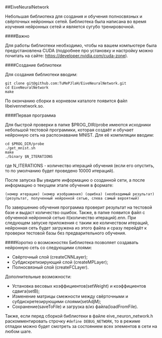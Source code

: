 ##EiveNeuralNetwork

Небольшая библиотека для создания и обучения полносвязных и свёрточных нейронных сетей. Библиотека была написана во время изучения нейронных сетей и является сугубо тренировочной.

####Важно

Для работы библиотеки необходимо, чтобы на вашем компьютере была предустановлена CUDA (подробнее про установку и настройку можно почитать на сайте: https://developer.nvidia.com/cuda-zone).

####Создание библиотеки

Для создания библиотеки вводим:
```
git clone git@github.com:TuMePJlaH/EiveNeuralNetwork.git
cd EiveNeuralNetwork
make
```
По окончанию сборки в корневом каталоге появится файл libeivennetwork.so.

####Первая программа

Для быстрой проверки в папке $PROG_DIR/probe имеются исходники небольшой тестовой программки, которая создаёт и обучает нейронную сеть на распознавание MNIST.
Для её компиляции вводим:
```
cd $PROG_DIR/probe
./get_mnist.sh
make
./binary $N_ITERATIONS
```
где N_ITERATIONS - количество итераций обучения (если его опустить, то по умолчанию будет проведено 10000 итераций).

После запуска Вы увидите информацию о созданной сети, а после информацию о текущем этапе обучения в формате: 
```
(номер итерации) (номер изображения) (ошибка) (необходимый результат) (результат, полученный нейронной сетью, слева самый вероятный)
```
По завершению обучения программа проверит результат на тестовой базе и выдаст количество ошибок. Также, в папке появится файл с обученной нейронной сетью it(количество итераций).enn. При следующем запуске приложения с таким же количеством итераций, нейронная сеть будет загружена из этого файла и сразу перейдёт к проверки тестовой базы без предварительного обучения.

####Коротко о возможностях
Библиотека позволяет создавать нейронную сеть со следующими слоями:

* Свёрточный слой (createCNNLayer);
* Субдискретизирующий слой (createMPLayer);
* Полносвязный слой (createFCLayer).

Дополнительные возможности:

* Установка весовых коэффициентов(setWeight) и коэффициентов сдвига(setB);
* Изменение матрицы смежности между свёрточными и субдискретезирующими слоями(setAdjM);
* Сохранение(saveToFile) и загрузка в/из файла(loadFromFile).

Также, если перед сборкой библиотеки в файле eive_neuron_network.h раскомментировать строчку `#define DEBUG_NETWORK`, то в режиме отладки можно будет смотреть за состоянием всех элементов в сети на любом шаге. 
